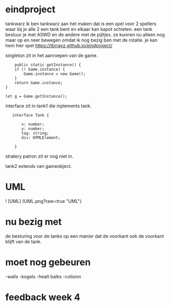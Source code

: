 # eindproject
tankwarz
ik ben tankwarz aan het maken dat is een spel voor 2 spellers waar bij je alle 2 een tank bent en elkaar kan kapot schieten.
een tank bestuur je met ASWD en de andere met de pijltjes. 
ze kunnen nu alleen nog maar op en neer bewegen omdat ik nog bezig ben met de rotatie.
je kan hem hier spel https://tbrrayz.github.io/eindproject/

singleton zit in het aanroepen van de game.

        public static getInstance() {
        if (! Game.instance) {
            Game.instance = new Game();
        }
        return Game.instance;
    }
    
    let g = Game.getInstance();
    

interface zit in tank1 die inplements tank.
       
       interface Tank {
   
           x: number;
           y: number;
           tag: string;
           div: HTMLElement;

        }

stratery patron zit er nog niet in.

tank2 extends van gameobject.

# UML

! [UML] (UML.png?raw=true "UML")

# nu bezig met
de besturing voor de tanks op een manier dat de voorkant ook de voorkant blijft van de tank.

# moet nog gebeuren

-walls
-kogels
-healt balks
-colision

# feedback week 4













